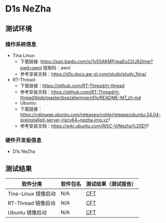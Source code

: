 # D1s NeZha

## 测试环境

### 操作系统信息

- Tina Linux:
  - 下载链接: https://pan.baidu.com/s/1v55AKMFripaEu22tJ92lmw?pwd=awol 提取码：awol
  - 参考安装文档：https://d1s.docs.aw-ol.com/study/study_1tina/
- RT-Thread:
  - 下载链接：https://github.com/RT-Thread/rt-thread
  - 参考安装文档：https://github.com/RT-Thread/rt-thread/blob/master/bsp/allwinner/d1s/README-M7_zh.md
  - Ubuntu:
  - 下载链接：https://cdimage.ubuntu.com/releases/noble/release/ubuntu-24.04-preinstalled-server-riscv64+nezha.img.xz?
  - 参考安装文档：https://wiki.ubuntu.com/RISC-V/Nezha%20D1?
### 硬件开发板信息

- D1s NeZha

## 测试结果

| 软件分类            | 软件包名 | 测试结果（测试报告）       |
| --------------- | ---- | ---------------- |
| Tina-Linux 镜像启动 | N/A  | [CFT][Tina]      |
| RT-Thread 镜像启动  | N/A  | [CFT][RT-Thread] |
| Ubuntu 镜像启动     | N/A  | [CFT][Ubuntu]    |

[Tina]: ./TinaLinux/README_zh.md
[RT-Thread]: ./RT-Thread/README_zh.md
[Ubuntu]: ./Ubuntu/README_zh.md